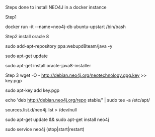 
Steps done to install NEO4J in a docker instance

Step1 

docker run -it --name=neo4j-db ubuntu-upstart /bin/bash

Step2
install oracle 8

sudo add-apt-repository ppa:webupd8team/java -y

sudo apt-get update

sudo apt-get install oracle-java8-installer

Step 3
wget -O - http://debian.neo4j.org/neotechnology.gpg.key >> key.pgp

sudo apt-key add key.pgp

echo 'deb http://debian.neo4j.org/repo stable/' | sudo tee -a /etc/apt/

sources.list.d/neo4j.list > /dev/null

sudo apt-get update && sudo apt-get install neo4j

sudo service neo4j (stop|start|restart)
